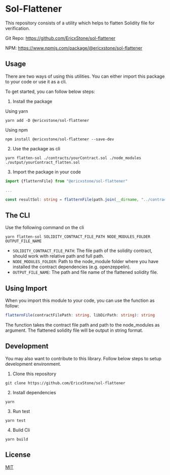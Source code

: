 # Sol-Flattener

This repository consists of a utility which helps to flatten Solidity file for verification.

Git Repo: https://github.com/EricxStone/sol-flattener

NPM: https://www.npmjs.com/package/@ericxstone/sol-flattener

## Usage

There are two ways of using this utilities. You can either import this package to your code or use it as a cli.

To get started, you can follow below steps:

1. Install the package

Using yarn
```
yarn add -D @ericxstone/sol-flattener
```

Using npm
```
npm install @ericxstone/sol-flattener --save-dev
```

2. Use the package as cli

```
yarn flatten-sol ./contracts/yourContract.sol ./node_modules ./output/yourContract_flatten.sol
```

3. Import the package in your code

```typescript
import {flatternFile} from "@ericxstone/sol-flattener"

...

const resultSol: string = flatternFile(path.join(__dirname, "../contracts/yourContract.sol"), path.join(__dirname, "../node_modules"));
```

## The CLI

Use the following command on the cli

```
yarn flatten-sol SOLIDITY_CONTRACT_FILE_PATH NODE_MODULES_FOLDER OUTPUT_FILE_NAME
```

- `SOLIDITY_CONTRACT_FILE_PATH`: The file path of the solidity contract, should work with relative path and full path.
- `NODE_MODULES_FOLDER`: Path to the node_module folder where you have installed the contract dependencies (e.g. openzeppelin).
- `OUTPUT_FILE_NAME`: The path and file name of the flattened solidity file.

## Using Import

When you import this module to your code, you can use the function as follow:
```typescript
flatternFile(contractFilePath: string, libDirPath: string): string
```

The function takes the contract file path and path to the node_modules as argument. The flattened solidity file will be output in string format.

## Development

You may also want to contribute to this library. Follow below steps to setup development environment.

1. Clone this repository
```
git clone https://github.com/EricxStone/sol-flattener
```

2. Install dependencies
```
yarn
```

3. Run test
```
yarn test
```

4. Build Cli
```
yarn build
```

## License

[MIT](LICENSE)

